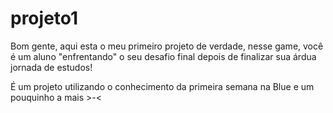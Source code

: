 # projeto1

Bom gente, aqui esta o meu primeiro projeto de verdade, nesse game, você é um aluno "enfrentando" o seu desafio final depois de finalizar sua árdua jornada de estudos!

É um projeto utilizando o conhecimento da primeira semana na Blue e um pouquinho a mais >-<
